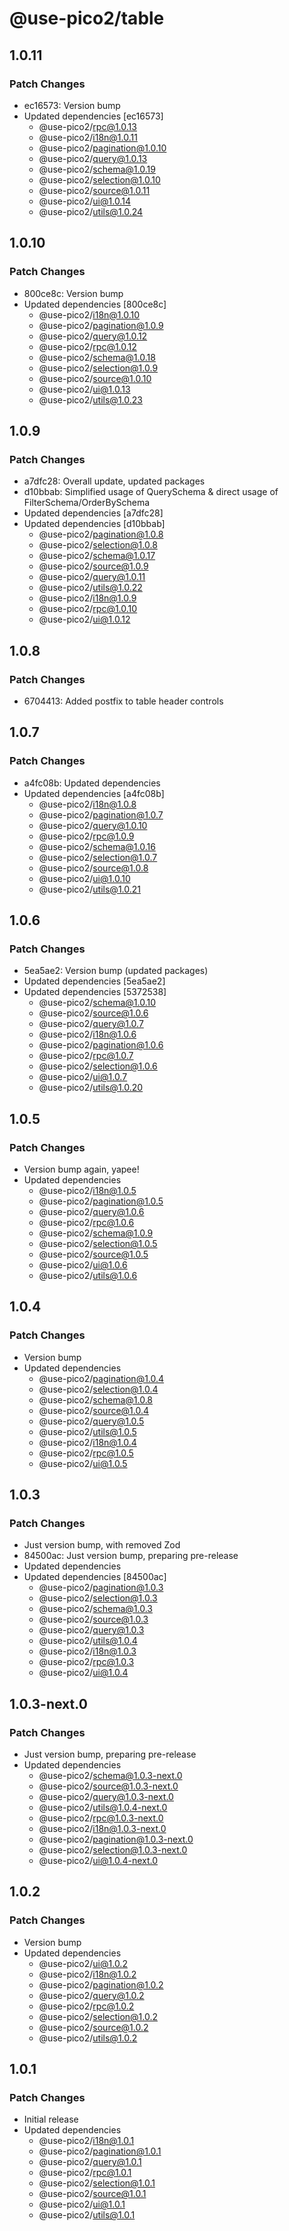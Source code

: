 # @use-pico2/table

## 1.0.11

### Patch Changes

- ec16573: Version bump
- Updated dependencies [ec16573]
    - @use-pico2/rpc@1.0.13
    - @use-pico2/i18n@1.0.11
    - @use-pico2/pagination@1.0.10
    - @use-pico2/query@1.0.13
    - @use-pico2/schema@1.0.19
    - @use-pico2/selection@1.0.10
    - @use-pico2/source@1.0.11
    - @use-pico2/ui@1.0.14
    - @use-pico2/utils@1.0.24

## 1.0.10

### Patch Changes

- 800ce8c: Version bump
- Updated dependencies [800ce8c]
    - @use-pico2/i18n@1.0.10
    - @use-pico2/pagination@1.0.9
    - @use-pico2/query@1.0.12
    - @use-pico2/rpc@1.0.12
    - @use-pico2/schema@1.0.18
    - @use-pico2/selection@1.0.9
    - @use-pico2/source@1.0.10
    - @use-pico2/ui@1.0.13
    - @use-pico2/utils@1.0.23

## 1.0.9

### Patch Changes

- a7dfc28: Overall update, updated packages
- d10bbab: Simplified usage of QuerySchema & direct usage of FilterSchema/OrderBySchema
- Updated dependencies [a7dfc28]
- Updated dependencies [d10bbab]
    - @use-pico2/pagination@1.0.8
    - @use-pico2/selection@1.0.8
    - @use-pico2/schema@1.0.17
    - @use-pico2/source@1.0.9
    - @use-pico2/query@1.0.11
    - @use-pico2/utils@1.0.22
    - @use-pico2/i18n@1.0.9
    - @use-pico2/rpc@1.0.10
    - @use-pico2/ui@1.0.12

## 1.0.8

### Patch Changes

- 6704413: Added postfix to table header controls

## 1.0.7

### Patch Changes

- a4fc08b: Updated dependencies
- Updated dependencies [a4fc08b]
    - @use-pico2/i18n@1.0.8
    - @use-pico2/pagination@1.0.7
    - @use-pico2/query@1.0.10
    - @use-pico2/rpc@1.0.9
    - @use-pico2/schema@1.0.16
    - @use-pico2/selection@1.0.7
    - @use-pico2/source@1.0.8
    - @use-pico2/ui@1.0.10
    - @use-pico2/utils@1.0.21

## 1.0.6

### Patch Changes

- 5ea5ae2: Version bump (updated packages)
- Updated dependencies [5ea5ae2]
- Updated dependencies [5372538]
    - @use-pico2/schema@1.0.10
    - @use-pico2/source@1.0.6
    - @use-pico2/query@1.0.7
    - @use-pico2/i18n@1.0.6
    - @use-pico2/pagination@1.0.6
    - @use-pico2/rpc@1.0.7
    - @use-pico2/selection@1.0.6
    - @use-pico2/ui@1.0.7
    - @use-pico2/utils@1.0.20

## 1.0.5

### Patch Changes

- Version bump again, yapee!
- Updated dependencies
    - @use-pico2/i18n@1.0.5
    - @use-pico2/pagination@1.0.5
    - @use-pico2/query@1.0.6
    - @use-pico2/rpc@1.0.6
    - @use-pico2/schema@1.0.9
    - @use-pico2/selection@1.0.5
    - @use-pico2/source@1.0.5
    - @use-pico2/ui@1.0.6
    - @use-pico2/utils@1.0.6

## 1.0.4

### Patch Changes

- Version bump
- Updated dependencies
    - @use-pico2/pagination@1.0.4
    - @use-pico2/selection@1.0.4
    - @use-pico2/schema@1.0.8
    - @use-pico2/source@1.0.4
    - @use-pico2/query@1.0.5
    - @use-pico2/utils@1.0.5
    - @use-pico2/i18n@1.0.4
    - @use-pico2/rpc@1.0.5
    - @use-pico2/ui@1.0.5

## 1.0.3

### Patch Changes

- Just version bump, with removed Zod
- 84500ac: Just version bump, preparing pre-release
- Updated dependencies
- Updated dependencies [84500ac]
    - @use-pico2/pagination@1.0.3
    - @use-pico2/selection@1.0.3
    - @use-pico2/schema@1.0.3
    - @use-pico2/source@1.0.3
    - @use-pico2/query@1.0.3
    - @use-pico2/utils@1.0.4
    - @use-pico2/i18n@1.0.3
    - @use-pico2/rpc@1.0.3
    - @use-pico2/ui@1.0.4

## 1.0.3-next.0

### Patch Changes

- Just version bump, preparing pre-release
- Updated dependencies
    - @use-pico2/schema@1.0.3-next.0
    - @use-pico2/source@1.0.3-next.0
    - @use-pico2/query@1.0.3-next.0
    - @use-pico2/utils@1.0.4-next.0
    - @use-pico2/rpc@1.0.3-next.0
    - @use-pico2/i18n@1.0.3-next.0
    - @use-pico2/pagination@1.0.3-next.0
    - @use-pico2/selection@1.0.3-next.0
    - @use-pico2/ui@1.0.4-next.0

## 1.0.2

### Patch Changes

- Version bump
- Updated dependencies
    - @use-pico2/ui@1.0.2
    - @use-pico2/i18n@1.0.2
    - @use-pico2/pagination@1.0.2
    - @use-pico2/query@1.0.2
    - @use-pico2/rpc@1.0.2
    - @use-pico2/selection@1.0.2
    - @use-pico2/source@1.0.2
    - @use-pico2/utils@1.0.2

## 1.0.1

### Patch Changes

- Initial release
- Updated dependencies
    - @use-pico2/i18n@1.0.1
    - @use-pico2/pagination@1.0.1
    - @use-pico2/query@1.0.1
    - @use-pico2/rpc@1.0.1
    - @use-pico2/selection@1.0.1
    - @use-pico2/source@1.0.1
    - @use-pico2/ui@1.0.1
    - @use-pico2/utils@1.0.1
